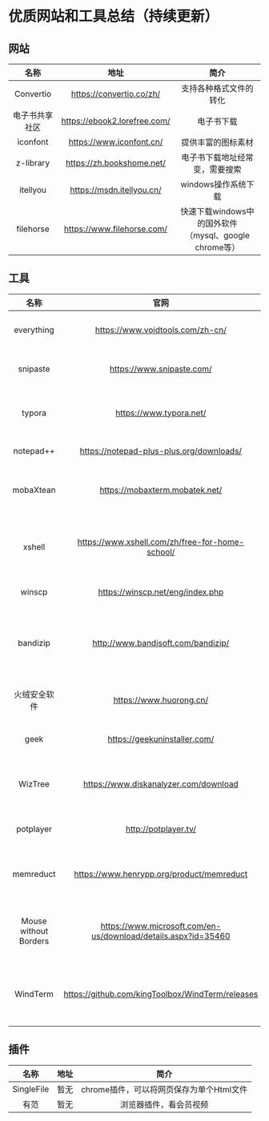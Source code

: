 # 优质网站和工具总结（持续更新）

## 网站

|      名称      |             地址             |                         简介                          |
| :------------: | :--------------------------: | :---------------------------------------------------: |
|   Convertio    |   https://convertio.co/zh/   |                支持各种格式文件的转化                 |
| 电子书共享社区 | https://ebook2.lorefree.com/ |                      电子书下载                       |
|    iconfont    |   https://www.iconfont.cn/   |                  提供丰富的图标素材                   |
|   z-library    |  https://zh.bookshome.net/   |            电子书下载地址经常变，需要搜索             |
|    itellyou    |  https://msdn.itellyou.cn/   |                  windows操作系统下载                  |
|   filehorse    |  https://www.filehorse.com/  | 快速下载windows中的国外软件（mysql、google chrome等） |

## 工具

|         名称          |                             官网                             |                    简介                    |
| :-------------------: | :----------------------------------------------------------: | :----------------------------------------: |
|      everything       |               https://www.voidtools.com/zh-cn/               |           磁盘文件搜索，速度极快           |
|       snipaste        |                  https://www.snipaste.com/                   |             轻量、高效截图软件             |
|        typora         |                   https://www.typora.net/                    |    markdown编辑软件（1.0版本之前免费）     |
|       notepad++       |           https://notepad-plus-plus.org/downloads/           |              轻量级文件编辑器              |
|       mobaXtean       |                https://mobaxterm.mobatek.net/                |        ssh、ftp等集于一身的连接工具        |
|        xshell         |       https://www.xshell.com/zh/free-for-home-school/        |    功能齐全的ssh连接工具，非商业版免费     |
|        winscp         |               https://winscp.net/eng/index.php               |             好用的ftp连接工具              |
|       bandizip        |              http://www.bandisoft.com/bandizip/              | 简约快速的压缩解压工具（6.29版本之前免费） |
|     火绒安全软件      |                   https://www.huorong.cn/                    |            简约、实用的电脑管家            |
|         geek          |                 https://geekuninstaller.com/                 |            简单、干净的卸载工具            |
|        WizTree        |            https://www.diskanalyzer.com/download             |        快速、好用的磁盘容量分析工具        |
|       potplayer       |                     http://potplayer.tv/                     |             好用的多媒体播放器             |
|       memreduct       |          https://www.henrypp.org/product/memreduct           |         体积400k左右的内存清理工具         |
| Mouse without Borders | https://www.microsoft.com/en-us/download/details.aspx?id=35460 |    两台电脑（局域网）使用同一套鼠标键盘    |
|       WindTerm        |       https://github.com/kingToolbox/WindTerm/releases       | 颜值高，提供命令提示的ssh连接工具（开源）  |

## 插件

|    名称    | 地址 |                   简介                   |
| :--------: | :--: | :--------------------------------------: |
| SingleFile | 暂无 | chrome插件，可以将网页保存为单个Html文件 |
|    有范    | 暂无 |          浏览器插件，看会员视频          |
